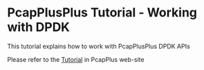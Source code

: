 PcapPlusPlus Tutorial - Working with DPDK
=========================================

This tutorial explains how to work with PcapPlusPlus DPDK APIs

Please refer to the [Tutorial](https://pcapplusplus.github.io/docs/tutorials/dpdk) in PcapPlus web-site
